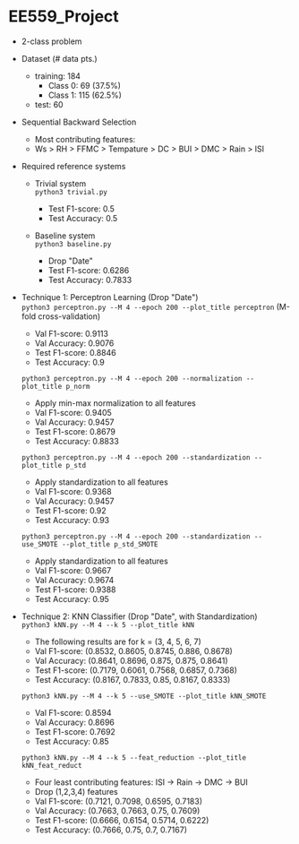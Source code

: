 # EE559_Project

- 2-class problem

- Dataset (# data pts.)
    - training: 184
        - Class 0: 69 (37.5%)
        - Class 1: 115 (62.5%)
    - test: 60

- Sequential Backward Selection
    - Most contributing features:
    - Ws > RH > FFMC > Tempature > DC > BUI > DMC > Rain > ISI

- Required reference systems
    - Trivial system \
        `python3 trivial.py`
        - Test F1-score: 0.5
        - Test Accuracy: 0.5 
    
    - Baseline system \
        `python3 baseline.py`
        - Drop "Date"
        - Test F1-score: 0.6286
        - Test Accuracy: 0.7833

- Technique 1: Perceptron Learning (Drop "Date")\
    `python3 perceptron.py --M 4 --epoch 200 --plot_title perceptron` (M-fold cross-validation)
    - Val F1-score: 0.9113
    - Val Accuracy: 0.9076
    - Test F1-score: 0.8846
    - Test Accuracy: 0.9 

    `python3 perceptron.py --M 4 --epoch 200 --normalization --plot_title p_norm` 
    - Apply min-max normalization to all features
    - Val F1-score: 0.9405
    - Val Accuracy: 0.9457
    - Test F1-score: 0.8679
    - Test Accuracy: 0.8833 

    `python3 perceptron.py --M 4 --epoch 200 --standardization --plot_title p_std` 
    - Apply standardization to all features
    - Val F1-score: 0.9368
    - Val Accuracy: 0.9457
    - Test F1-score: 0.92
    - Test Accuracy: 0.93 

    `python3 perceptron.py --M 4 --epoch 200 --standardization --use_SMOTE --plot_title p_std_SMOTE` 
    - Apply standardization to all features
    - Val F1-score: 0.9667
    - Val Accuracy: 0.9674
    - Test F1-score: 0.9388
    - Test Accuracy: 0.95

- Technique 2: KNN Classifier (Drop "Date", with Standardization)\
    `python3 kNN.py --M 4 --k 5 --plot_title kNN`
    - The following results are for k = (3, 4, 5, 6, 7)
    - Val F1-score: (0.8532, 0.8605, 0.8745, 0.886, 0.8678)
    - Val Accuracy: (0.8641, 0.8696, 0.875, 0.875, 0.8641)
    - Test F1-score: (0.7179, 0.6061, 0.7568, 0.6857, 0.7368)
    - Test Accuracy: (0.8167, 0.7833, 0.85, 0.8167, 0.8333)

    `python3 kNN.py --M 4 --k 5 --use_SMOTE --plot_title kNN_SMOTE`
    - Val F1-score: 0.8594
    - Val Accuracy: 0.8696
    - Test F1-score: 0.7692
    - Test Accuracy: 0.85

    `python3 kNN.py --M 4 --k 5 --feat_reduction --plot_title kNN_feat_reduct`
    - Four least contributing features: ISI -> Rain -> DMC -> BUI
    - Drop (1,2,3,4) features
    - Val F1-score: (0.7121, 0.7098, 0.6595, 0.7183)
    - Val Accuracy: (0.7663, 0.7663, 0.75, 0.7609)
    - Test F1-score: (0.6666, 0.6154, 0.5714, 0.6222)
    - Test Accuracy: (0.7666, 0.75, 0.7, 0.7167)

